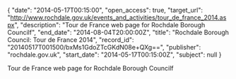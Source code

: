 {
  "date": "2014-05-17T00:15:00", 
  "open_access": true, 
  "target_url": "http://www.rochdale.gov.uk/events_and_activities/tour_de_france_2014.aspx", 
  "description": "Tour de France web page for Rochdale Borough Councilf", 
  "end_date": "2014-08-04T20:00:00Z", 
  "title": "Rochdale Borough Council: Tour de France 2014", 
  "record_id": "20140517T001500/bxMs1GdoZTcGKdN08e+QXg==", 
  "publisher": "rochdale.gov.uk", 
  "start_date": "2014-05-17T00:15:00Z", 
  "subject": null
}

Tour de France web page for Rochdale Borough Councilf